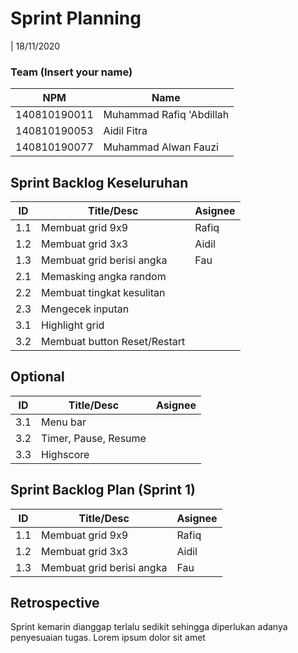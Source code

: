# Sprint Planning 
| 18/11/2020

### Team (Insert your name)
|  NPM          |             Name           |
| ------------- | ---------------------------|
| 140810190011  | Muhammad Rafiq 'Abdillah   |
| 140810190053  | Aidil Fitra                |
| 140810190077  | Muhammad Alwan Fauzi       |

## Sprint Backlog Keseluruhan 
| ID  | Title/Desc | Asignee | 
| --- | ---------- | ------- | 
| 1.1 | Membuat grid 9x9 | Rafiq | 
| 1.2 | Membuat grid 3x3 | Aidil |
| 1.3 | Membuat grid berisi angka | Fau |
| 2.1 | Memasking angka random |  |
| 2.2 | Membuat tingkat kesulitan |  |
| 2.3 | Mengecek inputan |  |
| 3.1 | Highlight grid |  |
| 3.2 | Membuat button Reset/Restart |  |

## Optional
| ID  | Title/Desc | Asignee | 
| --- | ---------- | ------- | 
| 3.1 | Menu bar |  | 
| 3.2 | Timer, Pause, Resume |  |
| 3.3 | Highscore |  |

## Sprint Backlog Plan (Sprint 1)
| ID  | Title/Desc | Asignee | 
| --- | ---------- | ------- | 
| 1.1 | Membuat grid 9x9 | Rafiq | 
| 1.2 | Membuat grid 3x3 | Aidil |
| 1.3 | Membuat grid berisi angka | Fau |

## Retrospective 

Sprint kemarin dianggap terlalu sedikit sehingga diperlukan adanya penyesuaian tugas. Lorem ipsum dolor sit amet  
